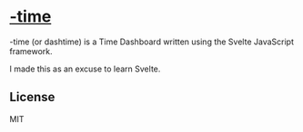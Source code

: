 # [-time](https://dashtime.netlify.app/)
-time (or dashtime) is a Time Dashboard written using the Svelte JavaScript framework.

I made this as an excuse to learn Svelte.

## License
MIT